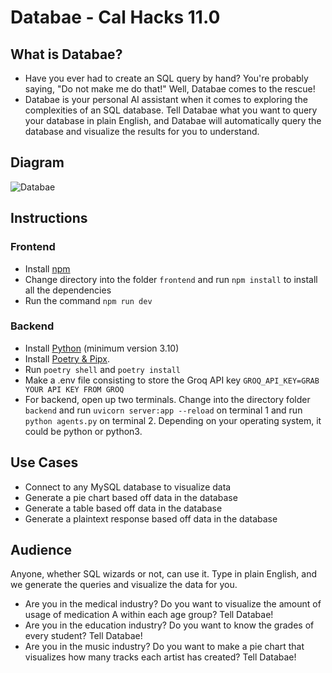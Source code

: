 # Databae - Cal Hacks 11.0

## What is Databae?
* Have you ever had to create an SQL query by hand? You're probably saying, "Do not make me do that!" Well, Databae comes to the rescue!
* Databae is your personal AI assistant when it comes to exploring 
the complexities of an SQL database. Tell Databae what you want to query
your database in plain English, and Databae will automatically query the 
database and visualize the results for you to understand.

## Diagram
![Databae](https://github.com/user-attachments/assets/cb7e0d4d-fae8-4bea-bcdf-f2a91b8f8bb5)


## Instructions 

### Frontend 
* Install [npm](https://nodejs.org/en)
* Change directory into the folder ```frontend``` and run ```npm install``` to install all the dependencies
* Run the command ```npm run dev```

### Backend
* Install [Python](https://www.python.org/) (minimum version 3.10)
* Install [Poetry & Pipx](https://python-poetry.org/).
* Run ```poetry shell``` and ```poetry install```
* Make a .env file consisting to store the Groq API key
```GROQ_API_KEY=GRAB YOUR API KEY FROM GROQ```
* For backend, open up two terminals. Change into the directory folder ```backend``` and run ```uvicorn server:app --reload``` on terminal 1 and run ```python agents.py``` on terminal 2. Depending on your operating system, it
could be python or python3. 

## Use Cases
* Connect to any MySQL database to visualize data
* Generate a pie chart based off data in the database
* Generate a table based off data in the database
* Generate a plaintext response based off data in the database

## Audience
Anyone, whether SQL wizards or not, can use it. Type in plain English, and we generate the queries and visualize the data for you.
* Are you in the medical industry? Do you want to visualize the amount of usage of medication A within each age group? Tell Databae!
* Are you in the education industry? Do you want to know the grades of every student? Tell Databae!
* Are you in the music industry? Do you want to make a pie chart that visualizes how many tracks each artist has created? Tell Databae!


